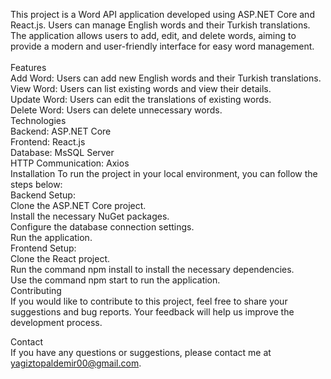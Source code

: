 
This project is a Word API application developed using ASP.NET Core and React.js. Users can manage English words and their Turkish translations. The application allows users to add, edit, and delete words, aiming to provide a modern and user-friendly interface for easy word management.
<br/>
<br/>
Features
<br/>
Add Word: Users can add new English words and their Turkish translations.
<br/>
View Word: Users can list existing words and view their details.
<br/>
Update Word: Users can edit the translations of existing words.
<br/>
Delete Word: Users can delete unnecessary words.
<br/>
Technologies
<br/>
Backend: ASP.NET Core
<br/>
Frontend: React.js
<br/>
Database: MsSQL Server
<br/>
HTTP Communication: Axios
<br/>
Installation
To run the project in your local environment, you can follow the steps below:
<br/>
Backend Setup:
<br/>
Clone the ASP.NET Core project.
<br/>
Install the necessary NuGet packages.
<br/>
Configure the database connection settings.
<br/>
Run the application.
<br/>
Frontend Setup:
<br/>
Clone the React project.
<br/>
Run the command npm install to install the necessary dependencies.
<br/>
Use the command npm start to run the application.
<br/>
Contributing
<br/>
If you would like to contribute to this project, feel free to share your suggestions and bug reports. Your feedback will help us improve the development process.
<br/>

Contact
<br/>
If you have any questions or suggestions, please contact me at yagiztopaldemir00@gmail.com.
